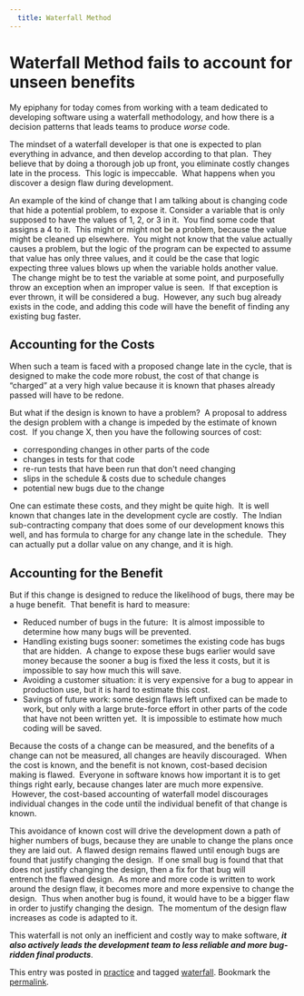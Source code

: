 ```yaml
---
  title: Waterfall Method
---
```

#  Waterfall Method fails to account for unseen benefits

My epiphany for today comes from working with a team dedicated to developing software using a waterfall methodology, and how there is a decision patterns that leads teams to produce _worse_ code.  

The mindset of a waterfall developer is that one is expected to plan everything in advance, and then develop according to that plan.  They believe that by doing a thorough job up front, you eliminate costly changes late in the process.  This logic is impeccable.  What happens when you discover a design flaw during development.

An example of the kind of change that I am talking about is changing code that hide a potential problem, to expose it. Consider a variable that is only supposed to have the values of 1, 2, or 3 in it.  You find some code that assigns a 4 to it.  This might or might not be a problem, because the value might be cleaned up elsewhere.  You might not know that the value actually causes a problem, but the logic of the program can be expected to assume that value has only three values, and it could be the case that logic expecting three values blows up when the variable holds another value.  The change might be to test the variable at some point, and purposefully throw an exception when an improper value is seen.  If that exception is ever thrown, it will be considered a bug.  However, any such bug already exists in the code, and adding this code will have the benefit of finding any existing bug faster.

## Accounting for the Costs

When such a team is faced with a proposed change late in the cycle, that is designed to make the code more robust, the cost of that change is “charged” at a very high value because it is known that phases already passed will have to be redone. 

But what if the design is known to have a problem?  A proposal to address the design problem with a change is impeded by the estimate of known cost.  If you change X, then you have the following sources of cost:

*   corresponding changes in other parts of the code
*   changes in tests for that code
*   re-run tests that have been run that don't need changing
*   slips in the schedule & costs due to schedule changes
*   potential new bugs due to the change

One can estimate these costs, and they might be quite high.  It is well known that changes late in the development cycle are costly.  The Indian sub-contracting company that does some of our development knows this well, and has formula to charge for any change late in the schedule.  They can actually put a dollar value on any change, and it is high.

## Accounting for the Benefit

But if this change is designed to reduce the likelihood of bugs, there may be a huge benefit.  That benefit is hard to measure:

*   Reduced number of bugs in the future:  It is almost impossible to determine how many bugs will be prevented.
*   Handling existing bugs sooner: sometimes the existing code has bugs that are hidden.  A change to expose these bugs earlier would save money because the sooner a bug is fixed the less it costs, but it is impossible to say how much this will save.
*   Avoiding a customer situation: it is very expensive for a bug to appear in production use, but it is hard to estimate this cost.
*   Savings of future work: some design flaws left unfixed can be made to work, but only with a large brute-force effort in other parts of the code that have not been written yet.  It is impossible to estimate how much coding will be saved.

Because the costs of a change can be measured, and the benefits of a change can not be measured, all changes are heavily discouraged.  When the cost is known, and the benefit is not known, cost-based decision making is flawed.  Everyone in software knows how important it is to get things right early, because changes later are much more expensive.  However, the cost-based accounting of waterfall model discourages individual changes in the code until the individual benefit of that change is known. 

This avoidance of known cost will drive the development down a path of higher numbers of bugs, because they are unable to change the plans once they are laid out.  A flawed design remains flawed until enough bugs are found that justify changing the design.  If one small bug is found that that does not justify changing the design, then a fix for that bug will entrench the flawed design.  As more and more code is written to work around the design flaw, it becomes more and more expensive to change the design.  Thus when another bug is found, it would have to be a bigger flaw in order to justify changing the design.  The momentum of the design flaw increases as code is adapted to it.  

This waterfall is not only an inefficient and costly way to make software, _**it also actively leads the development team to less reliable and more bug-ridden final products**_.

This entry was posted in [practice](https://agiletribe.purplehillsbooks.com/category/practice/) and tagged [waterfall](https://agiletribe.purplehillsbooks.com/tag/waterfall/). Bookmark the [permalink](https://agiletribe.purplehillsbooks.com/2011/12/31/waterfall-method-fails-to-account-for-unseen-benefits/ "Permalink to Waterfall method fails to account for unseen benefits").
